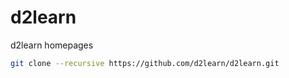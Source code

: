 # d2learn
d2learn homepages

```bash
git clone --recursive https://github.com/d2learn/d2learn.git
```
